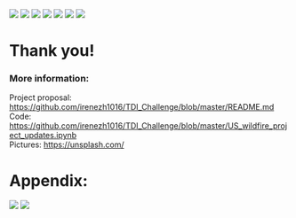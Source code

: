 <img src= https://user-images.githubusercontent.com/12699202/58183884-1ade2380-7c7e-11e9-9ddc-6af8a9f27139.jpg>
<img src= https://user-images.githubusercontent.com/12699202/58183922-2a5d6c80-7c7e-11e9-92db-663599ffc66a.jpg>
<img src= https://user-images.githubusercontent.com/12699202/58206638-17af5b80-7caf-11e9-8002-4a9a5dd65225.jpg>
<img src= https://user-images.githubusercontent.com/12699202/58183924-2af60300-7c7e-11e9-8906-99694fc39a89.jpg>
<img src= https://user-images.githubusercontent.com/12699202/58206648-1c740f80-7caf-11e9-8e97-7a8de63d3e49.jpg>
<img src= https://user-images.githubusercontent.com/12699202/58183928-2af60300-7c7e-11e9-8de4-4e1c0c441aee.jpg>
<img src= https://user-images.githubusercontent.com/12699202/58183929-2af60300-7c7e-11e9-9767-6dcf3cff5bf3.jpg>




# Thank you!
### More information:
Project proposal: https://github.com/irenezh1016/TDI_Challenge/blob/master/README.md \
Code: https://github.com/irenezh1016/TDI_Challenge/blob/master/US_wildfire_project_updates.ipynb \
Pictures: https://unsplash.com/

# Appendix:
<img src= https://user-images.githubusercontent.com/12699202/58129249-5f6ab000-7be7-11e9-8333-b21bd7b2b189.jpg>
<img src= https://user-images.githubusercontent.com/12699202/58129250-5f6ab000-7be7-11e9-96ac-28c42554a1cc.jpg>

